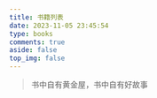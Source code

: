 ```yaml
---
title: 书籍列表
date: 2023-11-05 23:45:54
type: books
comments: true
aside: false
top_img: false
---
```

>书中自有黄金屋，书中自有好故事
